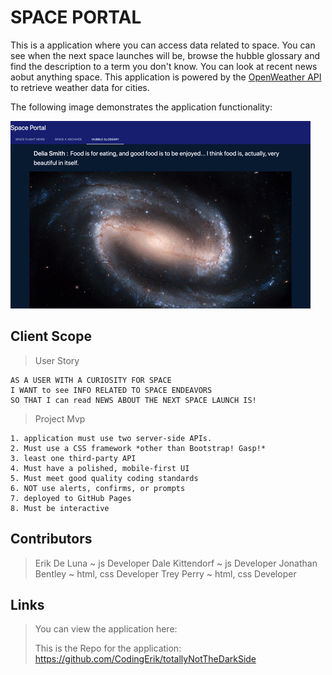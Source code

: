# SPACE PORTAL

This is a application where you can access data related to space. You can see when the next space launches will be, browse the hubble glossary and find the description to a term you don't know.
You can look at recent news aobut anything space. This application is powered by the [OpenWeather API](https://openweathermap.org/api) to retrieve weather data for cities.

The following image demonstrates the application functionality:

![demo](./assets/demo/spacePortalDemo.gif)

## Client Scope

>User Story

```
AS A USER WITH A CURIOSITY FOR SPACE
I WANT to see INFO RELATED TO SPACE ENDEAVORS  
SO THAT I can read NEWS ABOUT THE NEXT SPACE LAUNCH IS! 
```

> Project Mvp

```
1. application must use two server-side APIs.
2. Must use a CSS framework *other than Bootstrap! Gasp!* 
3. least one third-party API 
4. Must have a polished, mobile-first UI 
5. Must meet good quality coding standards 
6. NOT use alerts, confirms, or prompts 
7. deployed to GitHub Pages
8. Must be interactive 
```


## Contributors

> Erik De Luna ~ js Developer 
> Dale Kittendorf ~ js Developer
> Jonathan Bentley ~ html, css Developer
> Trey Perry ~ html, css Developer

## Links

> You can view the application here: 
>
> This is the Repo for the application: https://github.com/CodingErik/totallyNotTheDarkSide
